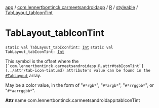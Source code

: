[app](../../../index.md) / [com.lennertbontinck.carmeetsandroidapp](../../index.md) / [R](../index.md) / [styleable](index.md) / [TabLayout_tabIconTint](./-tab-layout_tab-icon-tint.md)

# TabLayout_tabIconTint

`static val TabLayout_tabIconTint: `[`Int`](https://kotlinlang.org/api/latest/jvm/stdlib/kotlin/-int/index.html)
`static val TabLayout_tabIconTint: `[`Int`](https://kotlinlang.org/api/latest/jvm/stdlib/kotlin/-int/index.html)

This symbol is the offset where the ``[`com.lennertbontinck.carmeetsandroidapp.R.attr#tabIconTint`](../attr/tab-icon-tint.md) attribute's value can be found in the ``[`#TabLayout`](-tab-layout.md) array.

May be a color value, in the form of "`#*rgb*`", "`#*argb*`", "`#*rrggbb*`", or "`#*aarrggbb*`".

**Attr**
name com.lennertbontinck.carmeetsandroidapp:tabIconTint

